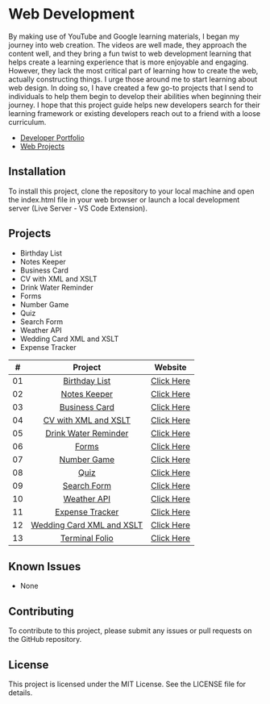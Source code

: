 # Web Development

By making use of YouTube and Google learning materials, I began my journey into web creation. The videos are well made, they approach the content well, and they bring a fun twist to web development learning that helps create a learning experience that is more enjoyable and engaging. However, they lack the most critical part of learning how to create the web, actually constructing things. I urge those around me to start learning about web design. In doing so, I have created a few go-to projects that I send to individuals to help them begin to develop their abilities when beginning their journey. I hope that this project guide helps new developers search for their learning framework or existing developers reach out to a friend with a loose curriculum.

- [Developer Portfolio](https://thesushilsharma.github.io)
- [Web Projects](https://thesushilsharma.github.io/Web-Development/)

## Installation 
To install this project, clone the repository to your local machine and open the index.html file in your web browser or launch a local development server (Live Server - VS Code Extension).

## Projects

- Birthday List
- Notes Keeper
- Business Card
- CV with XML and XSLT
- Drink Water Reminder
- Forms
- Number Game
- Quiz
- Search Form
- Weather API
- Wedding Card XML and XSLT
- Expense Tracker


|  #  |            Project             |   Website |
| :-: | :----------------------------: | :---------: |
| 01  |       [Birthday List](https://github.com/thesushilsharma/Web-Development/tree/master/Birthday_List)       | [Click Here](https://thesushilsharma.github.io/Web-Development/Birthday_List/index.html)  |
| 02  |      [Notes Keeper](https://github.com/thesushilsharma/Web-Development/tree/master/Notes-Keeper)       | [Click Here](https://sushilsharma.info.np/Web-Development/Notes-Keeper/index.html)  |
| 03  |     [Business Card](https://github.com/thesushilsharma/Web-Development/tree/master/Business%20Card)    | [Click Here](https://thesushilsharma.github.io/Web-Development/Business%20Card/index.html)  |
| 04  |    [CV with XML and XSLT](https://github.com/thesushilsharma/Web-Development/tree/master/CV%20with%20XML%20%26%20XSLT)     | [Click Here](https://thesushilsharma.github.io/Web-Development/CV%20with%20XML%20&%20XSLT/CV.xml)  |
| 05  |  [Drink Water Reminder](https://github.com/thesushilsharma/Web-Development/tree/master/Drink%20Water%20Reminder)  | [Click Here](https://thesushilsharma.github.io/Web-Development/Drink%20Water%20Reminder/Drink_Water_Reminder.html)  |
| 06  | [Forms](https://github.com/thesushilsharma/Web-Development/tree/master/Forms)  | [Click Here](https://thesushilsharma.github.io/Web-Development/Forms/Sign_up.html)  |
| 07  |    [Number Game](https://github.com/thesushilsharma/Web-Development/tree/master/Number%20Game)    | [Click Here](https://thesushilsharma.github.io/Web-Development/Number%20Game/index.html)  |
| 08  |        [Quiz](https://github.com/thesushilsharma/Web-Development/tree/master/Quiz)       | [Click Here](https://thesushilsharma.github.io/Web-Development/Quiz/Quiz2.html)  |
| 09  |       [Search Form](https://github.com/thesushilsharma/Web-Development/tree/master/Search%20Form)      | [Click Here](https://thesushilsharma.github.io/Web-Development/Search%20Form/GitHub%20Search%20Box.html)  |
| 10  |        [Weather API](https://github.com/thesushilsharma/Web-Development/tree/master/WeatherApi)       | [Click Here](https://thesushilsharma.github.io/Web-Development/WeatherApi/index.html)  |
| 11  |     [Expense Tracker](https://github.com/thesushilsharma/Web-Development/tree/master/Expense-Tracker)     | [Click Here](https://thesushilsharma.github.io/Web-Development/Expense-Tracker)  |
| 12  |     [Wedding Card XML and XSLT](https://github.com/thesushilsharma/Web-Development/tree/master/Wedding%20Card%20XML%20and%20XSLT)     | [Click Here](https://thesushilsharma.github.io/Web-Development/Wedding%20Card%20XML%20and%20XSLT/Wedding%20Card.xml)  |
| 13  |     [Terminal Folio](https://github.com/thesushilsharma/Web-Development/tree/master/Shellscape)     | [Click Here](https://thesushilsharma.github.io/Web-Development/Shellscape)  |

## Known Issues
- None

## Contributing
To contribute to this project, please submit any issues or pull requests on the GitHub repository.

## License
This project is licensed under the MIT License. See the LICENSE file for details.
